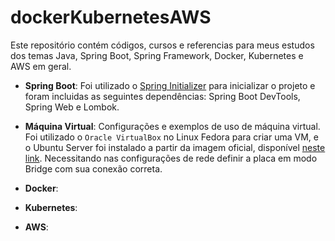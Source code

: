 # dockerKubernetesAWS

Este repositório contém códigos, cursos e referencias para meus estudos dos temas Java, Spring Boot, Spring Framework, Docker, Kubernetes e AWS em geral.

- **Spring Boot**: Foi utilizado o [Spring Initializer](https://start.spring.io) para inicializar o projeto e foram incluidas as seguintes dependências: Spring Boot DevTools, Spring Web e Lombok.
   
- **Máquina Virtual**: Configurações e exemplos de uso de máquina virtual. Foi utilizado o `Oracle VirtualBox` no Linux Fedora para criar uma VM, e o Ubuntu Server foi instalado a partir da imagem oficial, disponível [neste link](https://ubuntu.com/download/server). Necessitando nas configurações de rede definir a placa em modo Bridge com sua conexão correta.

- **Docker**:
  
- **Kubernetes**:
  
- **AWS**:
  

